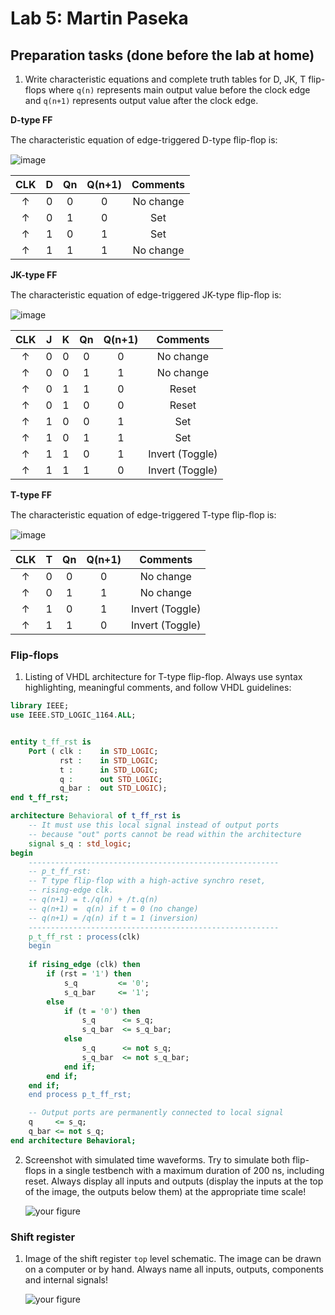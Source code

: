 # Lab 5: Martin Paseka

## Preparation tasks (done before the lab at home)

1. Write characteristic equations and complete truth tables for D, JK, T flip-flops where `q(n)` represents main output value before the clock edge and `q(n+1)` represents output value after the clock edge.

**D-type FF**

 The characteristic equation of edge-triggered D-type ﬂip-ﬂop is:
 
 ![image](https://user-images.githubusercontent.com/99723445/158189963-dd7b8625-4ae2-4467-abbb-c3b7aeccef0d.png)

   <!--
   https://editor.codecogs.com/
   \begin{align*}
       q_{n+1}^D =&~D \\
       q_{n+1}^{JK} =& \\
       q_{n+1}^T =& \\
   \end{align*}
   -->

   | **CLK** | **D** | **Qn** | **Q(n+1)** | **Comments** |
   | :-: | :-: | :-: | :-: | :-: |
   | ↑ | 0 | 0 | 0 | No change |
   | ↑ | 0 | 1 | 0 | Set |
   | ↑ | 1 | 0 | 1 | Set |
   | ↑ | 1 | 1 | 1 | No change |

   **JK-type FF**
   
   The characteristic equation of edge-triggered JK-type ﬂip-ﬂop is:
   
   ![image](https://user-images.githubusercontent.com/99723445/158190191-a3a34ed5-b045-4c08-b40f-8ca54a323b4b.png)
   
   | **CLK** | **J** | **K** | **Qn** | **Q(n+1)** | **Comments** |
   | :-: | :-: | :-: | :-: | :-: | :-: |
   | ↑ | 0 | 0 | 0 | 0 | No change |
   | ↑ | 0 | 0 | 1 | 1 | No change |
   | ↑ | 0 | 1 | 1 | 0 | Reset |
   | ↑ | 0 | 1 | 0 | 0 | Reset |
   | ↑ | 1 | 0 | 0 | 1 | Set |
   | ↑ | 1 | 0 | 1 | 1 | Set |
   | ↑ | 1 | 1 | 0 | 1 | Invert (Toggle) |
   | ↑ | 1 | 1 | 1 | 0 | Invert (Toggle) |

   **T-type FF**
   
   The characteristic equation of edge-triggered T-type ﬂip-ﬂop is:
   
   ![image](https://user-images.githubusercontent.com/99723445/158190343-f35b26ea-967f-47cb-8f3e-1cf2fe93c096.png)

   | **CLK** | **T** | **Qn** | **Q(n+1)** | **Comments** |
   | :-: | :-: | :-: | :-: | :-: |
   | ↑ | 0 | 0 | 0 | No change |
   | ↑ | 0 | 1 | 1 | No change |
   | ↑ | 1 | 0 | 1 | Invert (Toggle) |
   | ↑ | 1 | 1 | 0 | Invert (Toggle) |

<a name="part1"></a>

### Flip-flops

1. Listing of VHDL architecture for T-type flip-flop. Always use syntax highlighting, meaningful comments, and follow VHDL guidelines:

```vhdl
library IEEE;
use IEEE.STD_LOGIC_1164.ALL;


entity t_ff_rst is
    Port ( clk :    in STD_LOGIC;
           rst :    in STD_LOGIC;
           t :      in STD_LOGIC;
           q :      out STD_LOGIC;
           q_bar :  out STD_LOGIC);
end t_ff_rst;

architecture Behavioral of t_ff_rst is
    -- It must use this local signal instead of output ports
    -- because "out" ports cannot be read within the architecture
    signal s_q : std_logic;
begin
    --------------------------------------------------------
    -- p_t_ff_rst:
    -- T type flip-flop with a high-active synchro reset,
    -- rising-edge clk.
    -- q(n+1) = t./q(n) + /t.q(n)
    -- q(n+1) =  q(n) if t = 0 (no change)
    -- q(n+1) = /q(n) if t = 1 (inversion)
    --------------------------------------------------------
    p_t_ff_rst : process(clk)
    begin
    
    if rising_edge (clk) then
        if (rst = '1') then
            s_q         <= '0';
            s_q_bar     <= '1';
        else
            if (t = '0') then
                s_q      <= s_q;
                s_q_bar  <= s_q_bar;
            else 
                s_q      <= not s_q;
                s_q_bar  <= not s_q_bar;
            end if;
        end if;
    end if;
    end process p_t_ff_rst;

    -- Output ports are permanently connected to local signal
    q     <= s_q;
    q_bar <= not s_q;
end architecture Behavioral;
```

2. Screenshot with simulated time waveforms. Try to simulate both flip-flops in a single testbench with a maximum duration of 200 ns, including reset. Always display all inputs and outputs (display the inputs at the top of the image, the outputs below them) at the appropriate time scale!

   ![your figure]()

### Shift register

1. Image of the shift register `top` level schematic. The image can be drawn on a computer or by hand. Always name all inputs, outputs, components and internal signals!

   ![your figure]()
